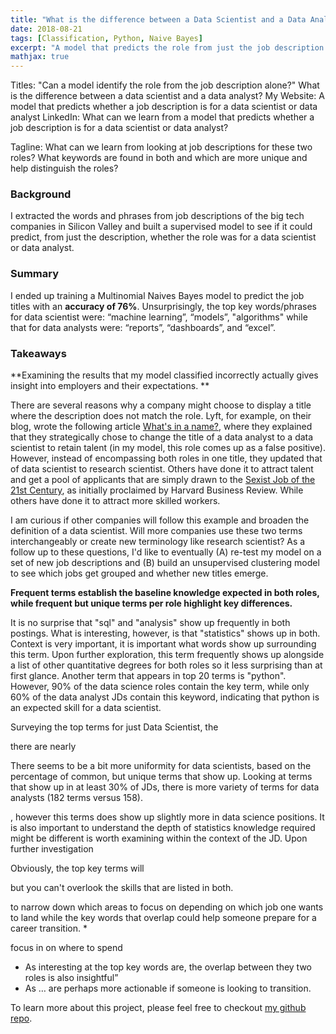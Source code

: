 ```yaml
---
title: "What is the difference between a Data Scientist and a Data Analyst?"
date: 2018-08-21
tags: [Classification, Python, Naive Bayes]
excerpt: "A model that predicts the role from just the job description."
mathjax: true
---
```


Titles: 
"Can a model identify the role from the job description alone?"
What is the difference between a data scientist and a data analyst?
My Website: A model that predicts whether a job description is for a data scientist or data analyst
LinkedIn: What can we learn from a model that predicts whether a job description is for a data scientist or data analyst?

Tagline:
What can we learn from looking at job descriptions for these two roles? What keywords are found in both and which are more unique and help distinguish the roles?

### Background
I extracted the words and phrases from job descriptions of the big tech companies in Silicon Valley and built a supervised model to see if it could predict, from just the description, whether the role was for a data scientist or data analyst.  

### Summary
I ended up training a Multinomial Naives Bayes model to predict the job titles with an **accuracy of 76%**. Unsurprisingly, the top key words/phrases for data scientist were: “machine learning”, “models”, "algorithms" while that for data analysts were: “reports”, “dashboards”, and “excel”. 

### Takeaways
**Examining the results that my model classified incorrectly actually gives insight into employers and their expectations. **

There are several reasons why a company might choose to display a title where the description does not match the role. Lyft, for example, on their blog, wrote the following article [What's in a name?](https://eng.lyft.com/whats-in-a-name-ce42f419d16c), where they explained that they strategically chose to change the title of a data analyst to a data scientist to retain talent (in my model, this role comes up as a false positive). However, instead of encompassing both roles in one title, they updated that of data scientist to research scientist. Others have done it to attract talent and get a pool of applicants that are simply drawn to the [Sexist Job of the 21st Century](https://hbr.org/2012/10/data-scientist-the-sexiest-job-of-the-21st-century), as initially proclaimed by Harvard Business Review. While others have done it to attract more skilled workers.

I am curious if other companies will follow this example and broaden the definition of a data scientist. Will more companies use these two terms interchangeably or create new terminology like research scientist? As a follow up to these questions, I'd like to eventually (A) re-test my model on a set of new job descriptions and (B) build an unsupervised clustering model to see which jobs get grouped and whether new titles emerge. 

**Frequent terms establish the baseline knowledge expected in both roles, while frequent but unique terms per role highlight key differences.**
 
It is no surprise that "sql" and "analysis" show up frequently in both postings. What is interesting, however, is that "statistics" shows up in both. Context is very important, it is important what words show up surrounding this term. Upon further exploration, this term frequently shows up alongside a list of other quantitative degrees for both roles so it less surprising than at first glance. Another term that appears in top 20 terms is "python". However, 90% of the data science roles contain the key term, while only 60% of the data analyst JDs contain this keyword, indicating that python is an expected skill for a data scientist.

Surveying the top terms for just Data Scientist, the 







there are nearly 

There seems to be a bit more uniformity for data scientists, based on the percentage of common, but unique terms that show up. Looking at terms that show up in at least 30% of JDs, there is more variety of terms for data analysts (182 terms versus 158).




, however this terms does show up slightly more in data science positions. It is also important to understand the depth of statistics knowledge required might be different is worth examining within the context of the JD. Upon further investigation


Obviously, the top key terms will 

but you can't overlook the skills that are listed in both. 


to narrow down which areas to focus on depending on which job one wants to land while the key words that overlap could help someone prepare for a career transition. * 

focus in on where to spend 

* As interesting at the top key words are, the overlap between they two roles is also insightful”
* As … are perhaps more actionable if someone is looking to transition. 


To learn more about this project, please feel free to checkout [my github repo](https://github.com/pleonova/jd-classifier).
